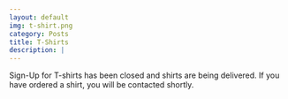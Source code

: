 ```yaml
---
layout: default
img: t-shirt.png
category: Posts
title: T-Shirts
description: |
---
```

  Sign-Up for T-shirts has been closed and shirts are being delivered. If you have ordered a shirt, you will be contacted shortly.
